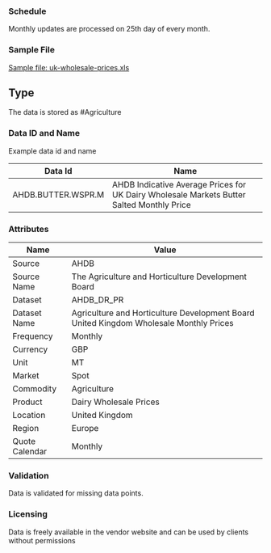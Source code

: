 ### Schedule

Monthly updates are processed on 25th day of every month.

### Sample File

[Sample file: uk-wholesale-prices.xls](pathname:///file-samples/UK%20wholesale%20prices-1.xlsx)

## Type

The data is stored as #Agriculture

### Data ID and Name

Example data id and name

|**Data Id**|**Name**|
|-|-|
|AHDB.BUTTER.WSPR.M|AHDB Indicative Average Prices for UK Dairy Wholesale Markets Butter Salted Monthly Price|

### Attributes

|Name|Value|
|-|-|
|Source|AHDB|
|Source Name|The Agriculture and Horticulture Development Board|
|Dataset|AHDB_DR_PR|
|Dataset Name|Agriculture and Horticulture Development Board United Kingdom Wholesale Monthly Prices|
|Frequency|Monthly|
|Currency|GBP|
|Unit|MT|
|Market|Spot|
|Commodity|Agriculture|
|Product|Dairy Wholesale Prices|
|Location|United Kingdom|
|Region|Europe|
|Quote Calendar|Monthly|

### Validation

Data is validated for missing data points.

### Licensing

Data is freely available in the vendor website and can be used by clients without permissions